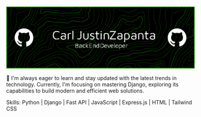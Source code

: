 
<div style="text-align:center">
  
![](https://github.com/justinzapanta/justinzapanta/blob/main/github-header-image.png)

</div>

🚀 I'm always eager to learn and stay updated with the latest trends in technology. Currently, I'm focusing on mastering Django, exploring its capabilities to build modern and efficient web solutions.

Skills: Python | Django | Fast API | JavaScript | Express.js | HTML | Tailwind CSS 
